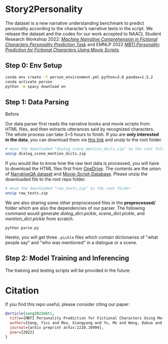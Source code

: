 # Story2Personality #

The dataset is a new narrative understanding benchmark to predict personality according to the character’s narrative texts in the script. We release the dataset and the codes for our work accepted to NAACL Student Research Workshop 2022: *[Machine Narrative Comprehension in Fictional Characters Personality Prediction Task](https://arxiv.org/)* and EMNLP 2022 *[MBTI Personality Prediction for Fictional Characters Using Movie Scripts](https://arxiv.org/)*.


## Step 0: Env Setup ##
``` bash
conda env create -f person_environment.yml python=3.8 pandas=1.5.2
conda activate person
python -m spacy download en
```

## Step 1: Data Parsing ## 
Before 


Our data parser first reads the narrative books and movie scripts from HTML files, and then extracts utterances said by recognized characters. The whole process can take 3~5 hours to finish. If you are **only interested in the data**, you can download them via [this link](https://1drv.ms/u/s!ArPzysVAJSvtquRqYKCnbUlg-Vst5A?e=fIKIVO) and unzip to the root folder.
``` bash
# move the downloaded "dialog_scene_mention_dicts.zip" to the root folder
unzip dialog_scene_mention_dicts.zip
```

If you would like to know how the raw text data is processed, you will have to download the HTML files first from [OneDrive](https://1drv.ms/u/s!ArPzysVAJSvtquRp-2lEfVB3FatIiA?e=Hin01I). The contents are the union of [NarrativeQA dataset](https://github.com/deepmind/narrativeqa) and [Movie-Script-Database](https://github.com/Aveek-Saha/Movie-Script-Database). Please unzip the downloaded file to the root repo folder. 
``` bash
# move the downloaded "raw_texts.zip" to the root folder
unzip raw_texts.zip
```
We are also sharing some other preprocessed files in the **preprocessed/** folder which are also the dependencies of our parser. The following command would generate *dialog_dict.pickle*, *scene_dict.pickle*, and *mention_dict.pickle* from scratch. 
```
python parse.py
```

Hereto, you will get three `.pickle` files which contain dictionaries of "what people say" and "who was mentioned" in a dialogue or a scene.


## Step 2: Model Training and Inferencing ##
The training and testing scripts will be provided in the future.







# Citation #
If you find this repo useful, please consider citing our paper:
```bibtex
@article{sang2022mbti,
  title={MBTI Personality Prediction for Fictional Characters Using Movie Scripts},
  author={Sang, Yisi and Mou, Xiangyang and Yu, Mo and Wang, Dakuo and Li, Jing and Stanton, Jeffrey},
  journal={arXiv preprint arXiv:2210.10994},
  year={2022}
}
```